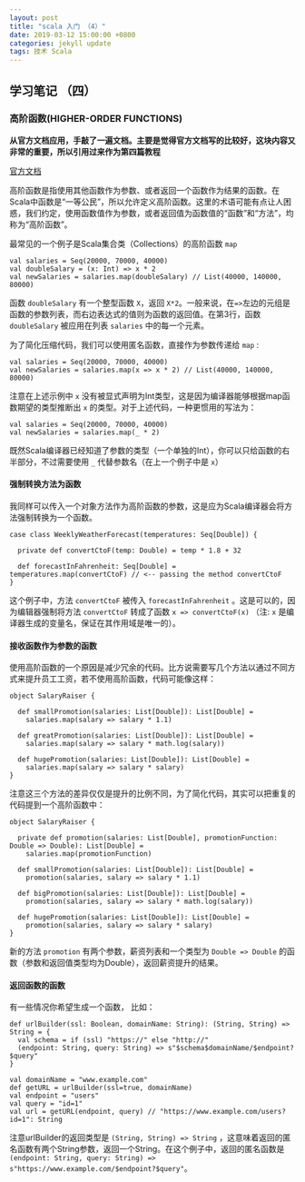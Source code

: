 ```yaml
---
layout: post
title: "scala 入门 （4）"
date: 2019-03-12 15:00:00 +0800
categories: jekyll update
tags: 技术 Scala
---
```


## 学习笔记 （四）

### 高阶函数(HIGHER-ORDER FUNCTIONS)

**从官方文档应用，手敲了一遍文档。主要是觉得官方文档写的比较好，这块内容又非常的重要，所以引用过来作为第四篇教程**

[官方文档](https://docs.scala-lang.org/zh-cn/tour/higher-order-functions.html)

高阶函数是指使用其他函数作为参数、或者返回一个函数作为结果的函数。在Scala中函数是“一等公民”，所以允许定义高阶函数。这里的术语可能有点让人困惑，我们约定，使用函数值作为参数，或者返回值为函数值的“函数”和“方法”，均称为“高阶函数”。

最常见的一个例子是Scala集合类（Collections）的高阶函数 `map`

```
val salaries = Seq(20000, 70000, 40000)
val doubleSalary = (x: Int) => x * 2
val newSalaries = salaries.map(doubleSalary) // List(40000, 140000, 80000)
```

函数 `doubleSalary` 有一个整型函数 `X`，返回 `X*2`。一般来说，在`=>`左边的元组是函数的参数列表，而右边表达式的值则为函数的返回值。在第3行，函数 `doubleSalary` 被应用在列表 `salaries` 中的每一个元素。

为了简化压缩代码，我们可以使用匿名函数，直接作为参数传递给 `map` :

```
val salaries = Seq(20000, 70000, 40000)
val newSalaries = salaries.map(x => x * 2) // List(40000, 140000, 80000)
```

注意在上述示例中 `x` 没有被显式声明为Int类型，这是因为编译器能够根据map函数期望的类型推断出 `x` 的类型。对于上述代码，一种更惯用的写法为：

```
val salaries = Seq(20000, 70000, 40000)
val newSalaries = salaries.map(_ * 2)
```

既然Scala编译器已经知道了参数的类型（一个单独的Int），你可以只给函数的右半部分，不过需要使用 `_` 代替参数名（在上一个例子中是 `x`）

#### 强制转换方法为函数

我同样可以传入一个对象方法作为高阶函数的参数，这是应为Scala编译器会将方法强制转换为一个函数。

```
case class WeeklyWeatherForecast(temperatures: Seq[Double]) {

  private def convertCtoF(temp: Double) = temp * 1.8 + 32

  def forecastInFahrenheit: Seq[Double] = temperatures.map(convertCtoF) // <-- passing the method convertCtoF
}
```

这个例子中，方法 `convertCtoF` 被传入 `forecastInFahrenheit` 。这是可以的，因为编辑器强制将方法 `convertCtoF` 转成了函数 `x => convertCtoF(x)` （注: `x` 是编译器生成的变量名，保证在其作用域是唯一的）。

#### 接收函数作为参数的函数

使用高阶函数的一个原因是减少冗余的代码。比方说需要写几个方法以通过不同方式来提升员工工资，若不使用高阶函数，代码可能像这样：

```
object SalaryRaiser {

  def smallPromotion(salaries: List[Double]): List[Double] =
    salaries.map(salary => salary * 1.1)

  def greatPromotion(salaries: List[Double]): List[Double] =
    salaries.map(salary => salary * math.log(salary))

  def hugePromotion(salaries: List[Double]): List[Double] =
    salaries.map(salary => salary * salary)
}
```

注意这三个方法的差异仅仅是提升的比例不同，为了简化代码，其实可以把重复的代码提到一个高阶函数中：

```
object SalaryRaiser {

  private def promotion(salaries: List[Double], promotionFunction: Double => Double): List[Double] =
    salaries.map(promotionFunction)

  def smallPromotion(salaries: List[Double]): List[Double] =
    promotion(salaries, salary => salary * 1.1)

  def bigPromotion(salaries: List[Double]): List[Double] =
    promotion(salaries, salary => salary * math.log(salary))

  def hugePromotion(salaries: List[Double]): List[Double] =
    promotion(salaries, salary => salary * salary)
}
```

新的方法 `promotion` 有两个参数，薪资列表和一个类型为 `Double => Double` 的函数（参数和返回值类型均为Double），返回薪资提升的结果。

#### 返回函数的函数

有一些情况你希望生成一个函数， 比如：

```
def urlBuilder(ssl: Boolean, domainName: String): (String, String) => String = {
  val schema = if (ssl) "https://" else "http://"
  (endpoint: String, query: String) => s"$schema$domainName/$endpoint?$query"
}

val domainName = "www.example.com"
def getURL = urlBuilder(ssl=true, domainName)
val endpoint = "users"
val query = "id=1"
val url = getURL(endpoint, query) // "https://www.example.com/users?id=1": String
```

注意urlBuilder的返回类型是 `(String, String) => String` ，这意味着返回的匿名函数有两个String参数，返回一个String。在这个例子中，返回的匿名函数是 `(endpoint: String, query: String) => s"https://www.example.com/$endpoint?$query"`。
